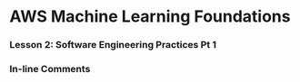 # AWS Machine Learning Foundations 

### Lesson 2: Software Engineering Practices Pt 1

### In-line Comments 

